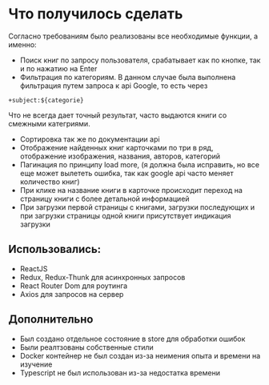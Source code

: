 # Что получилось сделать
Согласно требованиям было реализованы все необходимые функции, а именно:

* Поиск книг по запросу пользователя, срабатывает как по кнопке, так и по нажатию на Enter
* Фильтрация по категориям. В данном случае была выполнена фильтрация путем запроса к api Google, то есть через 
```
+subject:${categorie}
```
Что не всегда дает точный результат, часто выдаются книги со смежными категриями.
* Сортировка так же по документации api
* Отображение найденных книг карточками по три в ряд, отображение изображения, названия, авторов, категорий
* Пагинация по принципу load more, (я должна была исправить, но все еще может вылететь ошибка, так как google api часто меняет количество книг)
* При клике на название книги в карточке происходит переход на страницу книги с более детальной информацией
* При загрузки первой страницы с книгами, загрузки последующих и при загрузки страницы одной книги присутствует индикация загрузки

## Использовались:

* ReactJS
* Redux, Redux-Thunk для асинхронных запросов
* React Router Dom для роутинга
* Axios для запросов на сервер

## Дополнительно

* Был создано отдельное состояние в store для обработки ошибок
* Были реалтзованы собственные стили
* Docker контейнер не был создан из-за неимения опыта и времени на изучение
* Typescript не был использован из-за недостатка времени


